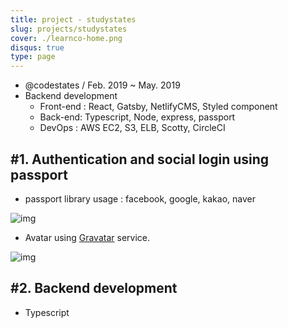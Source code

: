 ```yaml
---
title: project - studystates
slug: projects/studystates
cover: ./learnco-home.png
disqus: true
type: page
---
```


- @codestates / Feb. 2019 ~ May. 2019
- Backend development
  - Front-end : React, Gatsby, NetlifyCMS, Styled component
  - Back-end: Typescript, Node, express, passport
  - DevOps : AWS EC2, S3, ELB, Scotty, CircleCI

## #1. Authentication and social login using passport

- passport library usage : facebook, google, kakao, naver

![img](https://user-images.githubusercontent.com/365500/58154359-6ad3df00-7cac-11e9-943b-9e0038f72e1e.png)

- Avatar using [Gravatar](https://ko.gravatar.com/) service.

![img](https://user-images.githubusercontent.com/365500/58244502-a692a580-7d8d-11e9-870c-ae19e597232a.gif)

## #2. Backend development

- Typescript
